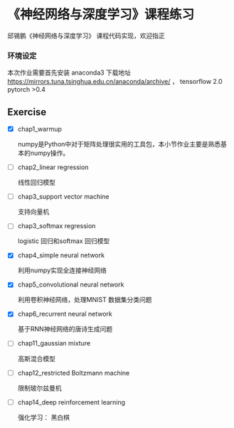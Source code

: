 # 《神经网络与深度学习》课程练习

邱锡鹏《神经网络与深度学习》 课程代码实现，欢迎指正

### 环境设定

本次作业需要首先安装 anaconda3 下载地址 https://mirrors.tuna.tsinghua.edu.cn/anaconda/archive/ ， 
tensorflow 2.0
pytorch >0.4
## Exercise 

- [x] chap1_warmup
  
  numpy是Python中对于矩阵处理很实用的工具包，本小节作业主要是熟悉基本的numpy操作。
  
- [ ] chap2_linear regression

  线性回归模型

- [ ] chap3_support vector machine

  支持向量机

- [ ] chap3_softmax regression

  logistic 回归和softmax 回归模型

- [x] chap4_simple neural network

  利用numpy实现全连接神经网络

- [x] chap5_convolutional neural network

  利用卷积神经网络，处理MNIST 数据集分类问题

- [x] chap6_recurrent neural network

  基于RNN神经网络的唐诗生成问题

- [ ] chap11_gaussian mixture

  高斯混合模型

- [ ] chap12_restricted Boltzmann machine

  限制玻尔兹曼机

- [ ] chap14_deep reinforcement learning

  强化学习： 黑白棋


